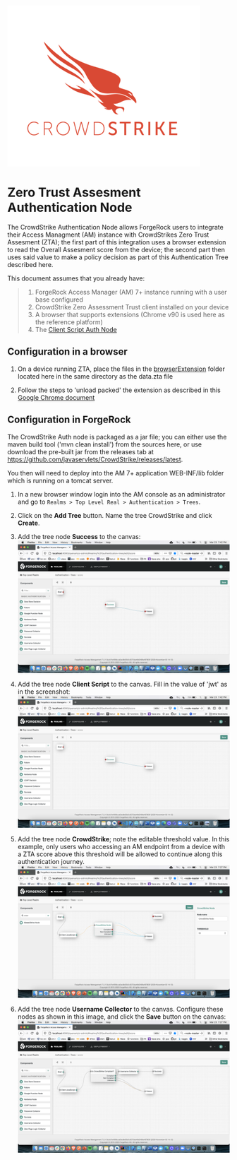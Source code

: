 ![image alt text](./images/logo.png)

# Zero Trust Assesment Authentication Node

The CrowdStrike Authentication Node allows ForgeRock users to integrate their Access Managment (AM) instance with CrowdStrikes Zero Trust Assesment (ZTA); the first part of this integration uses a browser extension to read the Overall Assesment score from the device; the second part then uses said value to make a policy decision as part of this Authentication Tree described here.

This document assumes that you already have:
> 1. ForgeRock Access Manager (AM) 7+ instance running with a user base configured
> 2. CrowdStrike Zero Assessment Trust client installed on your device
> 3. A browser that supports extensions (Chrome v90 is used here as the reference platform)
> 4. The [Client Script Auth Node](https://github.com/ForgeRock/client-script-auth-tree-node)

## Configuration in a browser

1. On a device running ZTA, place the files in the [browserExtension](./browserExtension) folder located here in the same directory as the data.zta file

2. Follow the steps to 'unload packed' the extension as described in this [Google Chrome document](https://webkul.com/blog/how-to-install-the-unpacked-extension-in-chrome/)

## Configuration in ForgeRock

The CrowdStrike Auth node is packaged as a jar file; you can either use the maven build tool ('mvn clean install') from the sources here, or use download the pre-built jar from the releases tab at https://github.com/javaservlets/CrowdStrike/releases/latest.

You then will need to deploy into the AM 7+ application WEB-INF/lib folder which is running on a tomcat server.


1. In a new browser window login into the AM console as an administrator and go to `Realms > Top Level Real > Authentication > Trees`.

2. Click on the **Add Tree** button. Name the tree CrowdStrike and click **Create**.

3. Add the tree node **Success** to the canvas:
![image alt text](./images/1.png)

4. Add the tree node **Client Script** to the canvas. Fill in the value of 'jwt' as in the screenshot: ![image alt text](./images/1.png)
 
5. Add the tree node **CrowdStrike**; note the editable threshold value.  In this example, only users who accessing an AM endpoint from a device with a ZTA score above this threshold will be allowed to continue along this authentication journey. 
![image alt text](./images/2.png)

6. Add the tree node **Username Collector** to the canvas. Configure these nodes as shown in this image, and click the **Save** button on the canvas:
![image alt text](./images/3.png)

